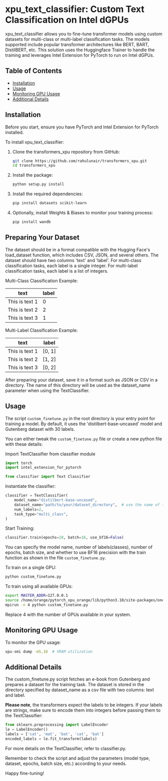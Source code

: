 # xpu_text_classifier: Custom Text Classification on Intel dGPUs

xpu_text_classifier allows you to fine-tune transformer models using custom datasets for multi-class or multi-label classification tasks. The models supported include popular transformer architectures like BERT, BART, DistilBERT, etc. This solution uses the Huggingface Trainer to handle the training and leverages Intel Extension for PyTorch to run on Intel dGPUs.

## Table of Contents
- [Installation](#installation)
- [Usage](#usage)
- [Monitoring GPU Usage](#monitoring-gpu-usage)
- [Additional Details](#additional-details)

## Installation

Before you start, ensure you have PyTorch and Intel Extension for PyTorch installed. 

To install xpu_text_classifier:

1. Clone the transformers_xpu repository from GitHub:

    ```bash
    git clone https://github.com/rahulunair/transformers_xpu.git
    cd transformers_xpu
    ```

2. Install the package:

    ```bash
    python setup.py install
    ```

3. Install the required dependencies:

    ```bash
    pip install datasets scikit-learn
    ```

4. Optionally, install Weights & Biases to monitor your training process:

    ```bash
    pip install wandb
    ```

## Preparing Your Dataset

The dataset should be in a format compatible with the Hugging Face's load_dataset function, which includes CSV, JSON, and several others. The dataset should have two columns 'text' and 'label'.
For multi-class classification tasks, each label is a single integer. For multi-label classification tasks, each label is a list of integers.

Multi-Class Classification Example:


| text            | label |
|-----------------|-------|
| This is text 1  | 0     |
| This is text 2  | 2     |
| This is text 3  | 1     |

Multi-Label Classification Example:

| text            | label        |
|-----------------|--------------|
| This is text 1  | [0, 1]       |
| This is text 2  | [1, 2]       |
| This is text 3  | [0, 2]       |


After preparing your dataset, save it in a format such as JSON or CSV in a directory. The name of this directory will be used as the dataset_name parameter when using the TextClassifier.

## Usage

The script `custom_finetune.py` in the root directory is your entry point for training a model. By default, it uses the 'distilbert-base-uncased' model and Gutenberg dataset with 30 labels.

You can either tweak the `custom_finetune.py` file or create a new python file with these details:

Import TextClassifier from classifier module
```python
import torch
import intel_extension_for_pytorch

from classifier import Text Classifier
```

Instantiate the classifier:

```python
classifier = TextClassifier(
    model_name="distilbert-base-uncased",
    dataset_name="path/to/your/dataset_directory",  # use the name of the directory where you saved your dataset
    num_labels=2,
    task_type="multi_class",
)
```

Start Training:

```python
classifier.train(epochs=10, batch=16, use_bf16=False)
```

You can specify the model name, number of labels(classes), number of epochs, batch size, and whether to use BF16 precision with the train function as shown in the file `custom_finetune.py`. 


To train on a single GPU:

```bash
python custom_finetune.py
```
To train using all available GPUs:

```bash
export MASTER_ADDR=127.0.0.1
source /home/orange/pytorch_xpu_orange/lib/python3.10/site-packages/oneccl_bindings_for_pytorch/env/setvars.sh
mpirun -n 4 python custom_finetune.py
```
Replace 4 with the number of GPUs available in your system.



## Monitoring GPU Usage

To monitor the GPU usage:

```bash
xpu-smi dump -m5,18  # VRAM utilization
```
## Additional Details

The custom_finetune.py script fetches an e-book from Gutenberg and prepares a dataset for the training task. The dataset is stored in the directory specified by dataset_name as a csv file with two columns: text and label.

**Please note**, the transformers expect the labels to be integers. If your labels are strings, make sure to encode them into integers before passing them to the TextClassifier:

```python
from sklearn.preprocessing import LabelEncoder
le = LabelEncoder()
labels = ['cat', 'mat', 'bat', 'cat', 'bat']
encoded_labels = le.fit_transform(labels)
```
For more details on the TextClassifier, refer to classifier.py.

Remember to check the script and adjust the parameters (model type, dataset, epochs, batch size, etc.) according to your needs.

Happy fine-tuning!

